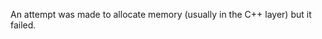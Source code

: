 
An attempt was made to allocate memory (usually in the C++ layer) but it
failed.

<a id="ERR_MESSAGE_TARGET_CONTEXT_UNAVAILABLE"></a>
